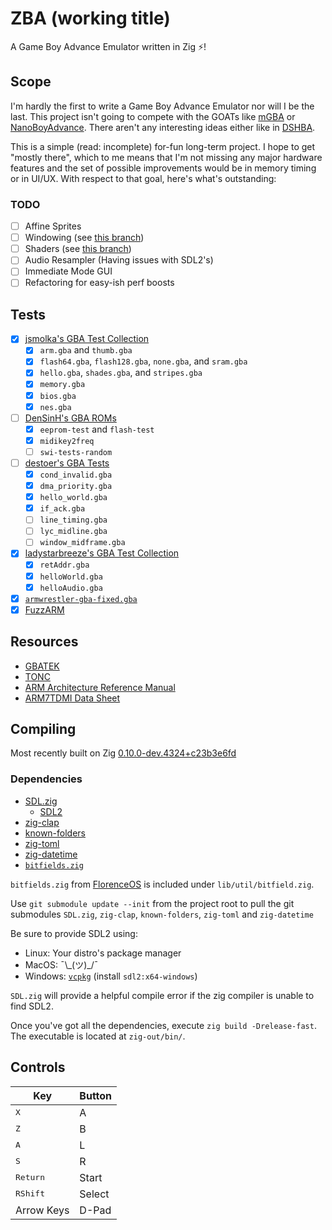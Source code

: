 # ZBA (working title)
A Game Boy Advance Emulator written in Zig ⚡!

## Scope
I'm hardly the first to write a Game Boy Advance Emulator nor will I be the last. This project isn't going to compete with the GOATs like 
[mGBA](https://github.com/mgba-emu) or [NanoBoyAdvance](https://github.com/nba-emu/NanoBoyAdvance). There aren't any interesting
ideas either like in [DSHBA](https://github.com/DenSinH/DSHBA). 

This is a simple (read: incomplete) for-fun long-term project. I hope to get "mostly there", which to me means that I'm not missing any major hardware
features and the set of possible improvements would be in memory timing or in UI/UX. With respect to that goal, here's what's outstanding: 

### TODO 
- [ ] Affine Sprites
- [ ] Windowing (see [this branch](https://git.musuka.dev/paoda/zba/src/branch/window))
- [ ] Shaders (see [this branch](https://git.musuka.dev/paoda/zba/src/branch/opengl))
- [ ] Audio Resampler (Having issues with SDL2's)
- [ ] Immediate Mode GUI
- [ ] Refactoring for easy-ish perf boosts

## Tests 
- [x] [jsmolka's GBA Test Collection](https://github.com/jsmolka/gba-tests)
    - [x] `arm.gba` and `thumb.gba`
    - [x] `flash64.gba`, `flash128.gba`, `none.gba`, and `sram.gba`
    - [x] `hello.gba`, `shades.gba`, and `stripes.gba`
    - [x] `memory.gba`
    - [x] `bios.gba`
    - [x] `nes.gba`
- [ ] [DenSinH's GBA ROMs](https://github.com/DenSinH/GBARoms)
    - [x] `eeprom-test` and `flash-test`
    - [x] `midikey2freq`
    - [ ] `swi-tests-random`
- [ ] [destoer's GBA Tests](https://github.com/destoer/gba_tests)
    - [x] `cond_invalid.gba`
    - [x] `dma_priority.gba`
    - [x] `hello_world.gba`
    - [x] `if_ack.gba`
    - [ ] `line_timing.gba`
    - [ ] `lyc_midline.gba`
    - [ ] `window_midframe.gba`
- [x] [ladystarbreeze's GBA Test Collection](https://github.com/ladystarbreeze/GBA-Test-Collection)
    - [x] `retAddr.gba`
    - [x] `helloWorld.gba`
    - [x] `helloAudio.gba`
- [x] [`armwrestler-gba-fixed.gba`](https://github.com/destoer/armwrestler-gba-fixed)
- [x] [FuzzARM](https://github.com/DenSinH/FuzzARM)

## Resources
* [GBATEK](https://problemkaputt.de/gbatek.htm)
* [TONC](https://coranac.com/tonc/text/toc.htm)
* [ARM Architecture Reference Manual](https://www.intel.com/content/dam/www/programmable/us/en/pdfs/literature/third-party/ddi0100e_arm_arm.pdf)
* [ARM7TDMI Data Sheet](https://www.dca.fee.unicamp.br/cursos/EA871/references/ARM/ARM7TDMIDataSheet.pdf)

## Compiling
Most recently built on Zig [0.10.0-dev.4324+c23b3e6fd](https://github.com/ziglang/zig/tree/c23b3e6fd)

### Dependencies
* [SDL.zig](https://github.com/MasterQ32/SDL.zig)
    * [SDL2](https://www.libsdl.org/download-2.0.php)
* [zig-clap](https://github.com/Hejsil/zig-clap)
* [known-folders](https://github.com/ziglibs/known-folders)
* [zig-toml](https://github.com/aeronavery/zig-toml)
* [zig-datetime](https://github.com/frmdstryr/zig-datetime)
* [`bitfields.zig`](https://github.com/FlorenceOS/Florence/blob/aaa5a9e568/lib/util/bitfields.zig)

`bitfields.zig` from [FlorenceOS](https://github.com/FlorenceOS) is included under `lib/util/bitfield.zig`.

Use `git submodule update --init` from the project root to pull the git submodules `SDL.zig`, `zig-clap`, `known-folders`, `zig-toml` and `zig-datetime`

Be sure to provide SDL2 using: 
* Linux: Your distro's package manager
* MacOS: ¯\\\_(ツ)_/¯
* Windows: [`vcpkg`](https://github.com/Microsoft/vcpkg) (install `sdl2:x64-windows`)

`SDL.zig` will provide a helpful compile error if the zig compiler is unable to find SDL2. 

Once you've got all the dependencies, execute `zig build -Drelease-fast`. The executable is located at `zig-out/bin/`. 

## Controls
Key | Button
--- | ---
<kbd>X</kbd> | A
<kbd>Z</kbd> | B
<kbd>A</kbd> | L
<kbd>S</kbd> | R
<kbd>Return</kbd> | Start
<kbd>RShift</kbd> | Select
Arrow Keys | D-Pad
